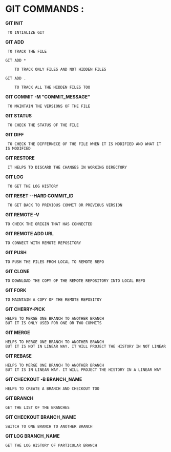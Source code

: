 # GIT COMMANDS :

**GIT INIT** 

     TO INTIALIZE GIT

**GIT ADD**

     TO TRACK THE FILE

    GIT ADD * 
    
        TO TRACK ONLY FILES AND NOT HIDDEN FILES

    GIT ADD . 
    
        TO TRACK ALL THE HIDDEN FILES TOO
        
**GIT COMMIT -M "COMMIT_MESSAGE"**

     TO MAINTAIN THE VERSIONS OF THE FILE   

**GIT STATUS**

     TO CHECK THE STATUS OF THE FILE

**GIT DIFF**

     TO CHECK THE DIFFERNECE OF THE FILE WHEN IT IS MODIFIED AND WHAT IT IS MODIFIED

**GIT RESTORE**

     IT HELPS TO DISCARD THE CHANGES IN WORKING DIRECTORY

**GIT LOG**

     TO GET THE LOG HISTORY

**GIT RESET --HARD COMMIT_ID**

     TO GET BACK TO PREVIOUS COMMIT OR PREVIOUS VERSION

**GIT REMOTE -V**

    TO CHECK THE ORIGIN THAT HAS CONNECTED

**GIT REMOTE ADD URL**

    TO CONNECT WITH REMOTE REPOSITORY
    
**GIT PUSH**

    TO PUSH THE FILES FROM LOCAL TO REMOTE REPO

**GIT CLONE**

    TO DOWNLOAD THE COPY OF THE REMOTE REPOSITORY INTO LOCAL REPO

**GIT FORK**

    TO MAINTAIN A COPY OF THE REMOTE REPOSITOY

**GIT CHERRY-PICK**

    HELPS TO MERGE ONE BRANCH TO ANOTHER BRANCH
    BUT IT IS ONLY USED FOR ONE OR TWO COMMITS

**GIT MERGE**

    HELPS TO MERGE ONE BRANCH TO ANOTHER BRANCH
    BUT IT IS NOT IN LINEAR WAY. IT WILL PROJECT THE HISTORY IN NOT LINEAR

**GIT REBASE**

    HELPS TO MERGE ONE BRANCH TO ANOTHER BRANCH
    BUT IT IS IN LINEAR WAY. IT WILL PROJECT THE HISTORY IN A LINEAR WAY

**GIT CHECKOUT -B BRANCH_NAME**

    HELPS TO CREATE A BRANCH AND CHECKOUT TOO

**GIT BRANCH**

    GET THE LIST OF THE BRANCHES

**GIT CHECKOUT BRANCH_NAME**

    SWITCH TO ONE BRANCH TO ANOTHER BRANCH

**GIT LOG BRANCH_NAME**

    GET THE LOG HISTORY OF PARTICULAR BRANCH
    









